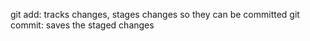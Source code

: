 git add: tracks changes, stages changes so they can be committed
git commit: saves the staged changes